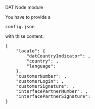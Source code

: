 DAT Node module

You have to provide a <pre>config.json</pre> with thise content:
<pre>
{
    "locale": {
        "datCountryIndicator": <ISO-3 countrycode>,
        "country": <ISO-3 countrycode>,
        "language": <language>
    },
    "customerNumber": <yourCustomerNumber>,
    "customerLogin": <yourCustomerLogin>,
    "customerSignature": <yourCustomerSignature>,
    "interfacePartnerNumber": <yourInterfacePartnerNumber>,
    "interfacePartnerSignature": <yourInterfacePartnerSignature>
}
</pre>